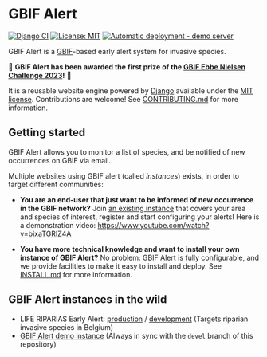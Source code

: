 # GBIF Alert

<!-- badges: start -->
[![Django CI](https://github.com/riparias/gbif-alert/actions/workflows/django_tests.yml/badge.svg)](https://github.com/riparias/gbif-alert/actions/workflows/django_tests.yml)
[![License: MIT](https://img.shields.io/badge/License-MIT-yellow.svg)](https://opensource.org/licenses/MIT)
[![Automatic deployment - demo server](https://github.com/riparias/gbif-alert/actions/workflows/deploy_demo.yml/badge.svg?branch=devel)](https://github.com/riparias/gbif-alert/actions/workflows/deploy_demo.yml)
<!-- badges: end -->

GBIF Alert is a [GBIF](https://www.gbif.org)-based early alert system for invasive species.

🎉 **GBIF Alert has been awarded the first prize of the [GBIF Ebbe Nielsen Challenge 2023](https://www.gbif.org/fr/news/EQgUzZ4YA75BSeLs1naI9/)!** 🎉 

It is a reusable website engine powered by [Django](https://www.djangoproject.com/) available under the [MIT license](LICENSE).
Contributions are welcome! See [CONTRIBUTING.md](CONTRIBUTING.md) for more information.

## Getting started

GBIF Alert allows you to monitor a list of species, and be notified of new occurrences on GBIF via email.

Multiple websites using GBIF alert (called *instances*) exists, in order to target different communities:

- **You are an end-user that just want to be informed of new occurrence in the GBIF network?** Join [an existing instance](#user-content-gbif-alert-instances-in-the-wild) that covers your area and species of interest, register and start configuring your alerts! Here is a demonstration video: https://www.youtube.com/watch?v=bixaTGRIZ4A

- **You have more technical knowledge and want to install your own instance of GBIF Alert?** No problem: GBIF Alert is fully configurable, and we provide facilities to make it easy to install and deploy. 
See [INSTALL.md](INSTALL.md) for more information.

## GBIF Alert instances in the wild

- LIFE RIPARIAS Early Alert: [production](https://alert.riparias.be) / [development](https://dev-alert.riparias.be) (Targets riparian invasive species in Belgium)
- [GBIF Alert demo instance](https://gbif-alert-demo.thebinaryforest.net/) (Always in sync with the `devel` branch of this repository)